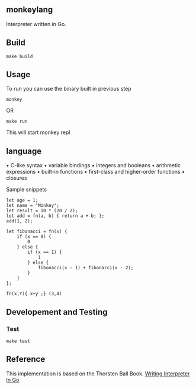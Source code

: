 ## monkeylang


Interpreter written in Go.

## Build

```
make build
```

## Usage

To run you can use the binary built in previous step
```
monkey
```

OR

```
make run
```

This will start monkey repl

## language

• C-like syntax
• variable bindings
• integers and booleans
• arithmetic expressions
• built-in functions
• first-class and higher-order functions
• closures


Sample snippets
```
let age = 1;
let name = "Monkey";
let result = 10 * (20 / 2);
let add = fn(a, b) { return a + b; };
add(1, 2);

let fibonacci = fn(x) {
    if (x == 0) {
        0
    } else {
        if (x == 1) {
            1
        } else {
            fibonacci(x - 1) + fibonacci(x - 2);
        }
    }
};

fn(x,Y){ x+y ;} (3,4) 
```



## Developement and Testing

### Test
```
make test   
```

## Reference

This implementation is based on the Thorsten Ball Book. [Writing Interpreter In Go](https://edu.anarcho-copy.org/Programming%20Languages/Go/writing%20an%20INTERPRETER%20in%20go.pdf)
